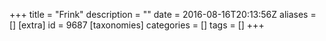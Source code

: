 +++
title = "Frink"
description = ""
date = 2016-08-16T20:13:56Z
aliases = []
[extra]
id = 9687
[taxonomies]
categories = []
tags = []
+++
